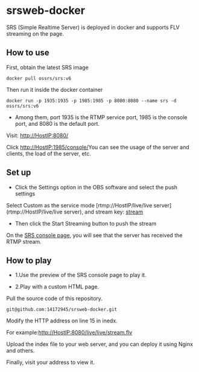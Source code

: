 # srsweb-docker
SRS (Simple Realtime Server) is deployed in docker and supports FLV streaming on the page.

## How to use

First, obtain the latest SRS image
```
docker pull ossrs/srs:v6
```

Then run it inside the docker container
```
docker run -p 1935:1935 -p 1985:1985 -p 8080:8080 --name srs -d ossrs/srs:v6
```

* Among them, port 1935 is the RTMP service port, 1985 is the console port, and 8080 is the default port.

Visit: [http://HostIP:8080/](http://HostIP:8080/)

Click [http://HostIP:1985/console/](http://HostIP::1985/console/)You can see the usage of the server and clients, the load of the server, etc.

## Set up

* Click the Settings option in the OBS software and select the push settings

Select Custom as the service mode [rtmp://HostIP/live/live server](rtmp://HostIP/live/live server), and stream key: [stream](stream)

* Then click the Start Streaming button to push the stream

On the [SRS console page](http://HostIP:1985/console/), you will see that the server has received the RTMP stream.

## How to play

* 1.Use the preview of the SRS console page to play it.

* 2.Play with a custom HTML page.

Pull the source code of this repository.

```
git@github.com:14172945/srsweb-docker.git
```

Modify the HTTP address on line 15 in inedx.

For example:[http://HostIP:8080/live/live/stream.flv](http://HostIP:8080/live/live/stream.flv)

Upload the index file to your web server, and you can deploy it using Nginx and others.

Finally, visit your address to view it.
